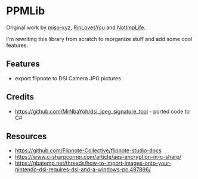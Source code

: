 # PPMLib

Original work by [miso-xyz](https://github.com/miso-xyz), [RinLovesYou](https://github.com/RinLovesYou) and [NotImpLife](https://github.com/NotImplementedLife).

I'm rewriting this library from scratch to reorganize stuff and add some cool features.

## Features

- export flipnote to DSi Camera JPG pictures

## Credits

- https://github.com/MrNbaYoh/dsi_jpeg_signature_tool - ported code to C#

## Resources

- https://github.com/Flipnote-Collective/flipnote-studio-docs
- https://www.c-sharpcorner.com/article/aes-encryption-in-c-sharp/
- https://gbatemp.net/threads/how-to-import-images-onto-your-nintendo-dsi-requires-dsi-and-a-windows-pc.497896/

